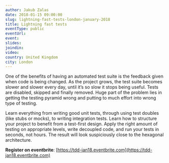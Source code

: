```yaml
---
author: Jakub Zalas
date: 2018-01-15 09:00:00
slug: lightning-fast-tests-london-january-2018
title: Lightning fast tests
eventType: public
eventUrl:
event:
slides:
joindin:
video:
country: United Kingdom
city: London
---
```


One of the benefits of having an automated test suite is the feedback given when code is being changed.
As the project grows, the test suite becomes slower and slower every day, until it’s so slow it stops being useful.
Tests are disabled, skipped and finally removed.
Huge part of the problem lies in getting the testing pyramid wrong and putting to much effort into wrong type of testing.

Learn everything from writing good unit tests, through using test doubles (like stubs or mocks),
to writing integration tests. Learn how to structure your project to benefit from a test-first design.
Apply the right amount of testing on appropriate levels, write decoupled code, and run your tests in seconds, not hours.
The result will look suspiciously close to the hexagonal architecture.

**Register on eventbrite**: [https://tdd-jan18.eventbrite.com](https://tdd-jan18.eventbrite.com)
